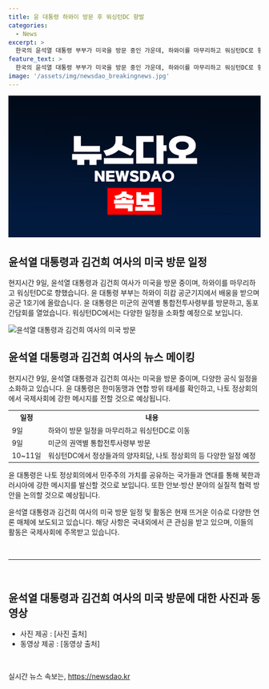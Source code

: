 ```yaml
---
title: 윤 대통령 하와이 방문 후 워싱턴DC 향발
categories:
  - News
excerpt: >
  한국의 윤석열 대통령 부부가 미국을 방문 중인 가운데, 하와이를 마무리하고 워싱턴DC로 향했습니다. 윤 대통령은 한미동맹과 연합 방위 태세를 확인하고, 나토 정상회의에서 북한과 러시아에 강한 메시지를 발신하며 안보·방산 분야의 협력 방안을 논의할 예정입니다. 10∼11일 동안 일본을 비롯한 정상들과의 다채로운 일정을 소화할 것으로 보입니다. (출처: SBS Biz) [https://url.kr/9pghjn]
feature_text: >
  한국의 윤석열 대통령 부부가 미국을 방문 중인 가운데, 하와이를 마무리하고 워싱턴DC로 향했습니다. 윤 대통령은 한미동맹과 연합 방위 태세를 확인하고, 나토 정상회의에서 북한과 러시아에 강한 메시지를 발신하며 안보·방산 분야의 협력 방안을 논의할 예정입니다. 10∼11일 동안 일본을 비롯한 정상들과의 다채로운 일정을 소화할 것으로 보입니다. (출처: SBS Biz) [https://url.kr/9pghjn]
image: '/assets/img/newsdao_breakingnews.jpg'
---
```


<p><img src="/assets/img/newsdao_breakingnews.jpg" alt="bookingtag 속보" /></p>

<h2 data-ke-size="size26">윤석열 대통령과 김건희 여사의 미국 방문 일정</h2>

<p data-ke-size="size16">현지시간 9일, 윤석열 대통령과 김건희 여사가 미국을 방문 중이며, 하와이를 마무리하고 워싱턴DC로 향했습니다. 윤 대통령 부부는 하와이 히캄 공군기지에서 배웅을 받으며 공군 1호기에 올랐습니다. 윤 대통령은 미군의 권역별 통합전투사령부를 방문하고, 동포 간담회를 열었습니다. 워싱턴DC에서는 다양한 일정을 소화할 예정으로 보입니다.</p>

<p><img src="https://via.placeholder.com/550" alt="윤석열 대통령과 김건희 여사의 미국 방문"></p>

<h2 data-ke-size="size26">윤석열 대통령과 김건희 여사의 뉴스 메이킹</h2>

<p data-ke-size="size16">현지시간 9일, 윤석열 대통령과 김건희 여사는 미국을 방문 중이며, 다양한 공식 일정을 소화하고 있습니다. 윤 대통령은 한미동맹과 연합 방위 태세를 확인하고, 나토 정상회의에서 국제사회에 강한 메시지를 전할 것으로 예상됩니다.</p>

<table>
    <tr>
        <th>일정</th>
        <th>내용</th>
    </tr>
    <tr>
        <td>9일</td>
        <td>하와이 방문 일정을 마무리하고 워싱턴DC로 이동</td>
    </tr>
    <tr>
        <td>9일</td>
        <td>미군의 권역별 통합전투사령부 방문</td>
    </tr>
    <tr>
        <td>10~11일</td>
        <td>워싱턴DC에서 정상들과의 양자회담, 나토 정상회의 등 다양한 일정 예정</td>
    </tr>
</table>

<p data-ke-size="size16">윤 대통령은 나토 정상회의에서 민주주의 가치를 공유하는 국가들과 연대를 통해 북한과 러시아에 강한 메시지를 발신할 것으로 보입니다. 또한 안보·방산 분야의 실질적 협력 방안을 논의할 것으로 예상됩니다.</p>

<p data-ke-size="size16">윤석열 대통령과 김건희 여사의 미국 방문 일정 및 활동은 현재 뜨거운 이슈로 다양한 언론 매체에 보도되고 있습니다. 해당 사항은 국내외에서 큰 관심을 받고 있으며, 이들의 활동은 국제사회에 주목받고 있습니다.</p>

<p data-ke-size="size16">&nbsp;</p>

<hr>

<p data-ke-size="size16">&nbsp;</p>

<h2 data-ke-size="size26">윤석열 대통령과 김건희 여사의 미국 방문에 대한 사진과 동영상</h2>

<ul>
    <li>사진 제공 : [사진 출처]</li>
    <li>동영상 제공 : [동영상 출처]</li>
</ul>

<p data-ke-size="size16">&nbsp;</p>
실시간 뉴스 속보는, <a href="https://newsdao.kr" rel="dofollow">https://newsdao.kr</a>


